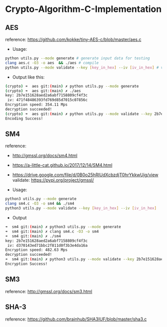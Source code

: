 # Crypto-Algorithm-C-Implementation

## AES
reference: https://github.com/kokke/tiny-AES-c/blob/master/aes.c

- Usage:
```bash
python utils.py --mode generate # generate input data for testing
clang aes.c -O3 -o aes  && ./aes # compile
python utils.py --mode validate --key [key_in_hex] --iv [iv_in_hex] # validate the correctness of implementation
```
- Output like this:
```bash
(crypto) ➜  aes git:(main) ✗ python utils.py --mode generate 
(crypto) ➜  aes git:(main) ✗ ./aes
key: 2b7e151628aed2a6abf7158809cf4f3c
 iv: 471f48486393fd769d85d7015c07856c
Encryption speed: 354.11 Mps
decryption succeeded!
(crypto) ➜  aes git:(main) ✗ python utils.py --mode validate --key 2b7e151628aed2a6abf7158809cf4f3c --iv 471f48486393fd769d85d7015c07856c
Encoding Success!
```

## SM4
reference: 
- http://gmssl.org/docs/sm4.html
- https://a-little-cat.github.io/2017/12/14/SM4.html
- https://drive.google.com/file/d/0B0o25hRlUdXcbzdjT0hrYkkwUjg/view
validate: https://pypi.org/project/gmssl/

- Usage:
```bash
python3 utils.py --mode generate
clang sm4.c -O3 -o sm4 && ./sm4
python3 utils.py --mode validate --key [key_in_hex] --iv [iv_in_hex]
```
- Output
```bash
➜  sm4 git:(main) ✗ python3 utils.py --mode generate
➜  sm4 git:(main) ✗ clang sm4.c -O3 -o sm4
➜  sm4 git:(main) ✗ ./sm4
key: 2b7e151628aed2a6abf7158809cf4f3c
 iv: d370143ed71bbc2f811d0f3b3e4da16a
Encryption speed: 482.63 Mps
decryption succeeded!
➜  sm4 git:(main) ✗ python3 utils.py --mode validate --key 2b7e151628aed2a6abf7158809cf4f3c --iv d370143ed71bbc2f811d0f3b3e4da16a
Encryption Success!
```
## SM3 
reference: http://gmssl.org/docs/sm3.html

## SHA-3
reference: https://github.com/brainhub/SHA3IUF/blob/master/sha3.c